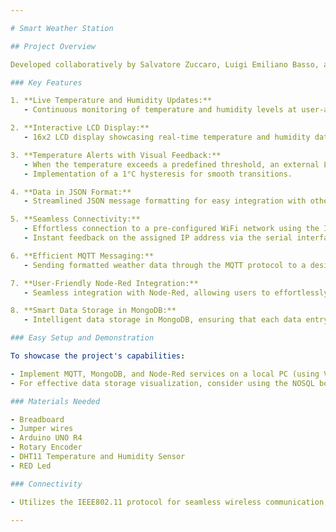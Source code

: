 ```yaml
---

# Smart Weather Station

## Project Overview

Developed collaboratively by Salvatore Zuccaro, Luigi Emiliano Basso, and Rosario Pipitone as part of the IoT (Internet of Things) course at the University of Palermo under the guidance of Professor Giuliano Fabrizio, the Smart Weather Station is designed to provide real-time weather data with interactive features.

### Key Features

1. **Live Temperature and Humidity Updates:**
   - Continuous monitoring of temperature and humidity levels at user-adjustable intervals (1 to 60 seconds) through an intuitive Rotary encoder interface.

2. **Interactive LCD Display:**
   - 16x2 LCD display showcasing real-time temperature and humidity data.

3. **Temperature Alerts with Visual Feedback:**
   - When the temperature exceeds a predefined threshold, an external LED signals critical temperature events accompanied by alert messages showed on the 16x2 LCD display.
   - Implementation of a 1°C hysteresis for smooth transitions.

4. **Data in JSON Format:**
   - Streamlined JSON message formatting for easy integration with other systems.

5. **Seamless Connectivity:**
   - Effortless connection to a pre-configured WiFi network using the IEEE-802.11 protocol.
   - Instant feedback on the assigned IP address via the serial interface.

6. **Efficient MQTT Messaging:**
   - Sending formatted weather data through the MQTT protocol to a designated topic (/\<IP-device>/env), with \<IP-Device> representing the dynamically assigned IP address.

7. **User-Friendly Node-Red Integration:**
   - Seamless integration with Node-Red, allowing users to effortlessly visualize and interact with the transmitted weather data.

8. **Smart Data Storage in MongoDB:**
   - Intelligent data storage in MongoDB, ensuring that each data entry is saved as a JSON object for enhanced query capabilities.

### Easy Setup and Demonstration

To showcase the project's capabilities:

- Implement MQTT, MongoDB, and Node-Red services on a local PC (using Virtualbox, VMWare, Docker, etc.).
- For effective data storage visualization, consider using the NOSQL booster application.

### Materials Needed

- Breadboard
- Jumper wires
- Arduino UNO R4
- Rotary Encoder
- DHT11 Temperature and Humidity Sensor
- RED Led

### Connectivity

- Utilizes the IEEE802.11 protocol for seamless wireless communication.

---
```

